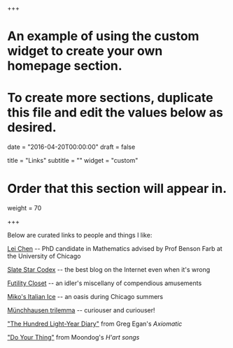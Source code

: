 +++
# An example of using the custom widget to create your own homepage section.
# To create more sections, duplicate this file and edit the values below as desired.

date = "2016-04-20T00:00:00"
draft = false

title = "Links"
subtitle = ""
widget = "custom"

# Order that this section will appear in.
weight = 70

+++

Below are curated links to people and things I like:

<a href="https://math.uchicago.edu/~chenlei/">Lei Chen</a> -- PhD candidate in Mathematics advised by Prof Benson Farb at the University of Chicago

<a href="http://slatestarcodex.com/">Slate Star Codex</a> -- the best blog on the Internet even when it's wrong

<a href="http://www.futilitycloset.com/">Futility Closet</a> -- an idler's miscellany of compendious amusements

<a href="https://www.mikositalianice.com/">Miko's Italian Ice</a> -- an oasis during Chicago summers

<a href="https://en.wikipedia.org/wiki/M%C3%BCnchhausen_trilemma">M&uuml;nchhausen trilemma</a> -- curiouser and curiouser!

<a href="https://pastebin.com/f341e113e/">"The Hundred Light-Year Diary"</a> from Greg Egan's *Axiomatic*

<a href="https://youtu.be/E86phiV8w2M/">"Do Your Thing"</a> from Moondog's *H'art songs*












